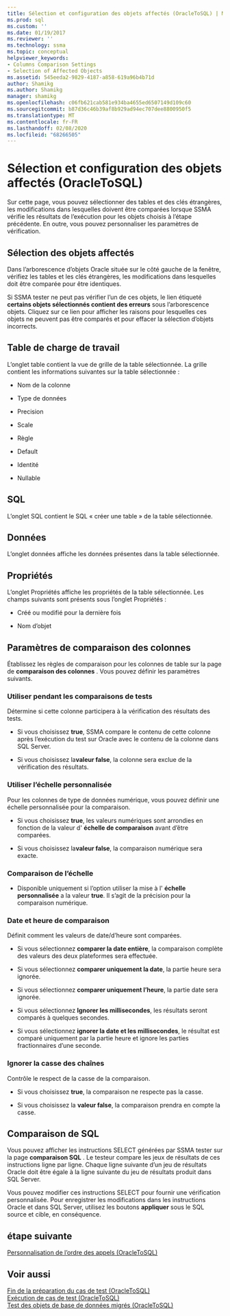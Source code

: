 ```yaml
---
title: Sélection et configuration des objets affectés (OracleToSQL) | Microsoft Docs
ms.prod: sql
ms.custom: ''
ms.date: 01/19/2017
ms.reviewer: ''
ms.technology: ssma
ms.topic: conceptual
helpviewer_keywords:
- Columns Comparison Settings
- Selection of Affected Objects
ms.assetid: 545eeda2-9829-4187-a858-619a96b4b71d
author: Shamikg
ms.author: Shamikg
manager: shamikg
ms.openlocfilehash: c06fb621cab581e934ba4655ed6507149d109c60
ms.sourcegitcommit: b87d36c46b39af8b929ad94ec707dee8800950f5
ms.translationtype: MT
ms.contentlocale: fr-FR
ms.lasthandoff: 02/08/2020
ms.locfileid: "68266505"
---
```

# <a name="selecting-and-configuring-affected-objects-oracletosql"></a>Sélection et configuration des objets affectés (OracleToSQL)
Sur cette page, vous pouvez sélectionner des tables et des clés étrangères, les modifications dans lesquelles doivent être comparées lorsque SSMA vérifie les résultats de l’exécution pour les objets choisis à l’étape précédente. En outre, vous pouvez personnaliser les paramètres de vérification.  
  
## <a name="selection-of-affected-objects"></a>Sélection des objets affectés  
Dans l’arborescence d’objets Oracle située sur le côté gauche de la fenêtre, vérifiez les tables et les clés étrangères, les modifications dans lesquelles doit être comparée pour être identiques.  
  
Si SSMA tester ne peut pas vérifier l’un de ces objets, le lien étiqueté **certains objets sélectionnés contient des erreurs** sous l’arborescence objets. Cliquez sur ce lien pour afficher les raisons pour lesquelles ces objets ne peuvent pas être comparés et pour effacer la sélection d’objets incorrects.  
  
## <a name="table"></a>Table de charge de travail  
L’onglet table contient la vue de grille de la table sélectionnée. La grille contient les informations suivantes sur la table sélectionnée :  
  
-   Nom de la colonne  
  
-   Type de données  
  
-   Precision  
  
-   Scale  
  
-   Règle  
  
-   Default  
  
-   Identité  
  
-   Nullable  
  
## <a name="sql"></a>SQL  
L’onglet SQL contient le SQL « créer une table » de la table sélectionnée.  
  
## <a name="data"></a>Données  
L’onglet données affiche les données présentes dans la table sélectionnée.  
  
## <a name="properties"></a>Propriétés  
L’onglet Propriétés affiche les propriétés de la table sélectionnée. Les champs suivants sont présents sous l’onglet Propriétés :  
  
-   Créé ou modifié pour la dernière fois  
  
-   Nom d’objet  
  
## <a name="columns-comparison-settings"></a>Paramètres de comparaison des colonnes  
Établissez les règles de comparaison pour les colonnes de table sur la page de **comparaison des colonnes** . Vous pouvez définir les paramètres suivants.  
  
### <a name="use-during-test-comparisons"></a>Utiliser pendant les comparaisons de tests  
Détermine si cette colonne participera à la vérification des résultats des tests.  
  
-   Si vous choisissez **true**, SSMA compare le contenu de cette colonne après l’exécution du test sur Oracle avec le contenu de la colonne dans SQL Server. 
  
-   Si vous choisissez la**valeur false**, la colonne sera exclue de la vérification des résultats.  
  
### <a name="use-custom-scale"></a>Utiliser l’échelle personnalisée  
Pour les colonnes de type de données numérique, vous pouvez définir une échelle personnalisée pour la comparaison.  
  
-   Si vous choisissez **true**, les valeurs numériques sont arrondies en fonction de la valeur d' **échelle de comparaison** avant d’être comparées.  
  
-   Si vous choisissez la**valeur false**, la comparaison numérique sera exacte.  
  
### <a name="comparing-scale"></a>Comparaison de l’échelle  
  
-   Disponible uniquement si l’option utiliser la mise à l' **échelle personnalisée** a la valeur **true**. Il s’agit de la précision pour la comparaison numérique.  
  
### <a name="date-time-comparing"></a>Date et heure de comparaison  
Définit comment les valeurs de date/d’heure sont comparées.  
  
-   Si vous sélectionnez **comparer la date entière**, la comparaison complète des valeurs des deux plateformes sera effectuée.  
  
-   Si vous sélectionnez **comparer uniquement la date**, la partie heure sera ignorée.  
  
-   Si vous sélectionnez **comparer uniquement l’heure**, la partie date sera ignorée.  
  
-   Si vous sélectionnez **Ignorer les millisecondes**, les résultats seront comparés à quelques secondes.  
  
-   Si vous sélectionnez **ignorer la date et les millisecondes**, le résultat est comparé uniquement par la partie heure et ignore les parties fractionnaires d’une seconde.  
  
### <a name="ignore-strings-case"></a>Ignorer la casse des chaînes  
Contrôle le respect de la casse de la comparaison.  
  
-   Si vous choisissez **true**, la comparaison ne respecte pas la casse.  
  
-   Si vous choisissez la **valeur false**, la comparaison prendra en compte la casse.  
  
## <a name="comparing-sql"></a>Comparaison de SQL  
Vous pouvez afficher les instructions SELECT générées par SSMA tester sur la page **comparaison SQL** . Le testeur compare les jeux de résultats de ces instructions ligne par ligne. Chaque ligne suivante d’un jeu de résultats Oracle doit être égale à la ligne suivante du jeu de résultats produit dans SQL Server.
  
Vous pouvez modifier ces instructions SELECT pour fournir une vérification personnalisée. Pour enregistrer les modifications dans les instructions Oracle et dans SQL Server, utilisez les boutons **appliquer** sous le SQL source et cible, en conséquence.  
  
## <a name="next-step"></a>étape suivante  
[Personnalisation de l’ordre des appels &#40;OracleToSQL&#41;](../../ssma/oracle/customizing-calls-order-oracletosql.md)  
  
## <a name="see-also"></a>Voir aussi  
[Fin de la préparation du cas de test &#40;OracleToSQL&#41;](../../ssma/oracle/finishing-test-case-preparation-oracletosql.md)  
[Exécution de cas de test &#40;OracleToSQL&#41;](../../ssma/oracle/running-test-cases-oracletosql.md)  
[Test des objets de base de données migrés &#40;OracleToSQL&#41;](../../ssma/oracle/testing-migrated-database-objects-oracletosql.md)  
  

